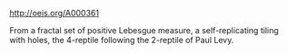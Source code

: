 http://oeis.org/A000361

From a fractal set of positive Lebesgue measure, a self-replicating tiling with holes, the 4-reptile following the 2-reptile of Paul Levy.
